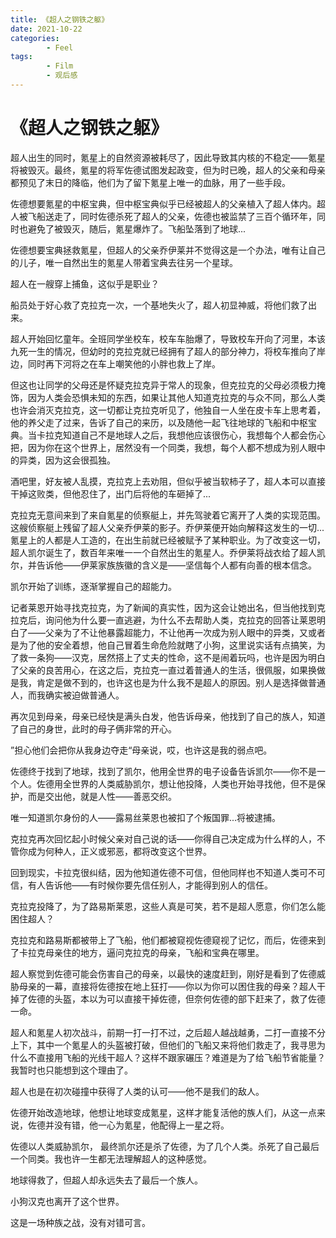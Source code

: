 ```yaml
---
title: 《超人之钢铁之躯》
date: 2021-10-22
categories:
        - Feel
tags:
        - Film
        - 观后感
---
```


# 《超人之钢铁之躯》

超人出生的同时，氪星上的自然资源被耗尽了，因此导致其内核的不稳定——氪星将被毁灭。最终，氪星的将军佐德试图发起政变，但为时已晚，超人的父亲和母亲都预见了末日的降临，他们为了留下氪星上唯一的血脉，用了一些手段。

佐德想要氪星的中枢宝典，但中枢宝典似乎已经被超人的父亲植入了超人体内。超人被飞船送走了，同时佐德杀死了超人的父亲，佐德也被监禁了三百个循环年，同时也避免了被毁灭，随后，氪星爆炸了。飞船坠落到了地球...

佐德想要宝典拯救氪星，但超人的父亲乔伊莱并不觉得这是一个办法，唯有让自己的儿子，唯一自然出生的氪星人带着宝典去往另一个星球。

超人在一艘穿上捕鱼，这似乎是职业？

船员处于好心救了克拉克一次，一个基地失火了，超人初显神威，将他们救了出来。

超人开始回忆童年。全班同学坐校车，校车车胎爆了，导致校车开向了河里，本该九死一生的情况，但幼时的克拉克就已经拥有了超人的部分神力，将校车推向了岸边，同时再下河将之在车上嘲笑他的小胖也救上了岸。

但这也让同学的父母还是怀疑克拉克异于常人的现象，但克拉克的父母必须极力掩饰，因为人类会恐惧未知的东西，如果让其他人知道克拉克的与众不同，那么人类也许会消灭克拉克，这一切都让克拉克听见了，他独自一人坐在皮卡车上思考着，他的养父走了过来，告诉了自己的来历，以及随他一起飞往地球的飞船和中枢宝典。当卡拉克知道自己不是地球人之后，我想他应该很伤心，我想每个人都会伤心把，因为你在这个世界上，居然没有一个同类，我想，每个人都不想成为别人眼中的异类，因为这会很孤独。

酒吧里，好友被人乱摸，克拉克上去劝阻，但似乎被当软柿子了，超人本可以直接干掉这败类，但他忍住了，出门后将他的车砸掉了...

克拉克无意间来到了来自氪星的侦察艇上，并先驾驶着它离开了人类的实现范围。这艘侦察艇上残留了超人父亲乔伊莱的影子。乔伊莱便开始向解释这发生的一切...氪星上的人都是人工造的，在出生前就已经被赋予了某种职业。为了改变这一切，超人凯尔诞生了，数百年来唯一一个自然出生的氪星人。乔伊莱将战衣给了超人凯尔，并告诉他——伊莱家族族徽的含义是——坚信每个人都有向善的根本信念。

凯尔开始了训练，逐渐掌握自己的超能力。

记者莱恩开始寻找克拉克，为了新闻的真实性，因为这会让她出名，但当他找到克拉克后，询问他为什么要一直逃避，为什么不去帮助人类，克拉克的回答让莱恩明白了——父亲为了不让他暴露超能力，不让他再一次成为别人眼中的异类，又或者是为了他的安全着想，他自己冒着生命危险就瞎了小狗，这里说实话有点搞笑，为了救一条狗——汉克，居然搭上了丈夫的性命，这不是闹着玩吗，也许是因为明白了父亲的良苦用心，在这之后，克拉克一直过着普通人的生活，很佩服，如果换做是我，肯定是做不到的，也许这也是为什么我不是超人的原因。别人是选择做普通人，而我确实被迫做普通人。

再次见到母亲，母亲已经快是满头白发，他告诉母亲，他找到了自己的族人，知道了自己的身世，此时的母子俩非常的开心。

”担心他们会把你从我身边夺走“母亲说，哎，也许这是我的弱点吧。

佐德终于找到了地球，找到了凯尔，他用全世界的电子设备告诉凯尔——你不是一个人。佐德用全世界的人类威胁凯尔，想让他投降，人类也开始寻找他，但不是保护，而是交出他，就是人性——善恶交织。

唯一知道凯尔身份的人——露易丝莱恩也被扣了个叛国罪...将被逮捕。

克拉克再次回忆起小时候父亲对自己说的话——你得自己决定成为什么样的人，不管你成为何种人，正义或邪恶，都将改变这个世界。

回到现实，卡拉克很纠结，因为他知道佐德不可信，但他同样也不知道人类可不可信，有人告诉他——有时候你要先信任别人，才能得到别人的信任。

克拉克投降了，为了路易斯莱恩，这些人真是可笑，若不是超人愿意，你们怎么能困住超人？

克拉克和路易斯都被带上了飞船，他们都被窥视佐德窥视了记忆，而后，佐德来到了卡拉克母亲住的地方，逼问克拉克的母亲，飞船和宝典在哪里。

超人察觉到佐德可能会伤害自己的母亲，以最快的速度赶到，刚好是看到了佐德威胁母亲的一幕，直接将佐德按在地上狂打——你以为你可以困住我的母亲？超人干掉了佐德的头盔，本以为可以直接干掉佐德，但奈何佐德的部下赶来了，救了佐德一命。

超人和氪星人初次战斗，前期一打一打不过，之后超人越战越勇，二打一直接不分上下，其中一个氪星人的头盔被打破，但他们的飞船又来将他们救走了，我寻思为什么不直接用飞船的光线干超人？这样不跟家碾压？难道是为了给飞船节省能量？我暂时也只能想到这个理由了。

超人也是在初次碰撞中获得了人类的认可——他不是我们的敌人。

佐德开始改造地球，他想让地球变成氪星，这样才能复活他的族人们，从这一点来说，佐德并没有错，他一心为氪星，他配得上一星之将。

佐德以人类威胁凯尔， 最终凯尔还是杀了佐德，为了几个人类。杀死了自己最后一个同类。我也许一生都无法理解超人的这种感觉。

地球得救了，但超人却永远失去了最后一个族人。

小狗汉克也离开了这个世界。

这是一场种族之战，没有对错可言。
